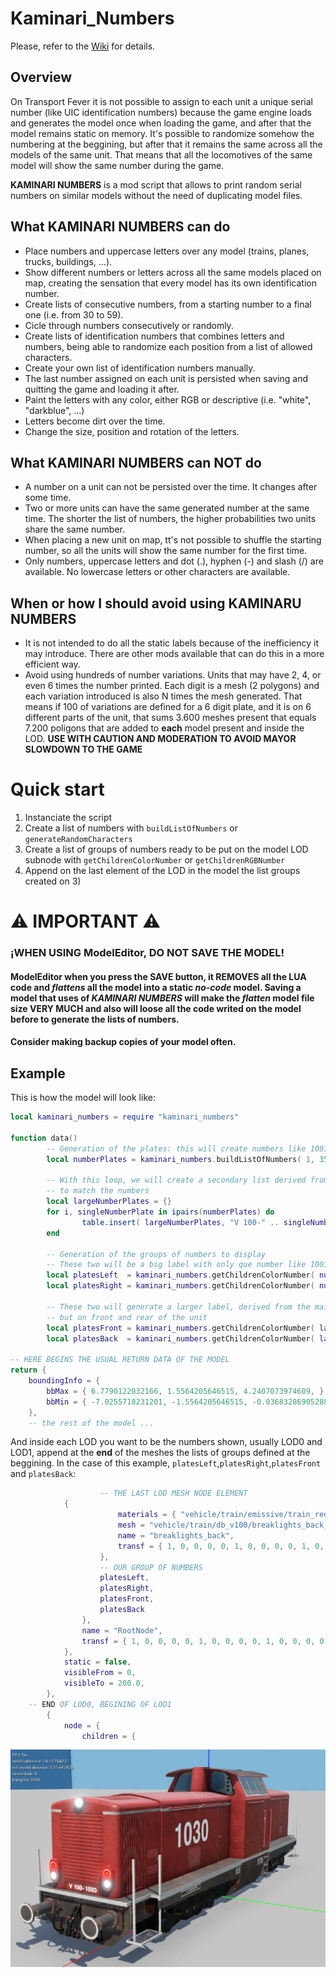 # Kaminari_Numbers

Please, refer to the [Wiki](https://github.com/telecotxesco/Kaminari_Numbers/wiki) for details.

## Overview
On Transport Fever it is not possible to assign to each unit a unique serial number (like UIC identification numbers) because the game engine loads and generates the model once when loading the game, and after that the model remains static on memory. It's possible to randomize somehow the numbering at the beggining, but after that it remains the same across all the models of the same unit. That means that all the locomotives of the same model will show the same number during the game.

**KAMINARI NUMBERS** is a mod script that allows to print random serial numbers on similar models without the need of duplicating model files.

## What KAMINARI NUMBERS can do
* Place numbers and uppercase letters over any model (trains, planes, trucks, buildings, ...).
* Show different numbers or letters across all the same models placed on map, creating the sensation that every model has its own identification number.
* Create lists of consecutive numbers, from a starting number to a final one (i.e. from 30 to 59).
* Cicle through numbers consecutively or randomly.
* Create lists of identification numbers that combines letters and numbers, being able to randomize each position from a list of allowed characters.
* Create your own list of identification numbers manually.
* The last number assigned on each unit is persisted when saving and quitting the game and loading it after.
* Paint the letters with any color, either RGB or descriptive (i.e. "white", "darkblue", ...)
* Letters become dirt over the time.
* Change the size, position and rotation of the letters.

## What KAMINARI NUMBERS can NOT do
* A number on a unit can not be persisted over the time. It changes after some time.
* Two or more units can have the same generated number at the same time. The shorter the list of numbers, the higher probabilities two units share the same number.
* When placing a new unit on map, tt's not possible to shuffle the starting number, so all the units will show the same number for the first time.
* Only numbers, uppercase letters and dot (.), hyphen (-) and slash (/) are available. No lowercase letters or other characters are available.

## When or how I should avoid using KAMINARU NUMBERS
* It is not intended to do all the static labels because of the inefficiency it may introduce. There are other mods available that can do this in a more efficient way.
* Avoid using hundreds of number variations. Units that may have 2, 4, or even 6 times the number printed. Each digit is a mesh (2 polygons) and each variation introduced is also N times the mesh generated. That means if 100 of variations are defined for a 6 digit plate, and it is on 6 different parts of the unit, that sums 3.600 meshes present that equals 7.200 poligons that are added to **each** model present and inside the LOD. **USE WITH CAUTION AND MODERATION TO AVOID MAYOR SLOWDOWN TO THE GAME**

# Quick start
1) Instanciate the script
2) Create a list of numbers with `buildListOfNumbers` or `generateRandomCharacters`
3) Create a list of groups of numbers ready to be put on the model LOD subnode with `getChildrenColorNumber` or `getChildrenRGBNumber`
4) Append on the last element of the LOD in the model the list groups created on 3)

# :warning: **IMPORTANT** :warning:
### ¡WHEN USING ModelEditor, DO NOT SAVE THE MODEL!
#### ModelEditor when you press the SAVE button, it **REMOVES** all the LUA code and *flattens* all the model into a static *no-code* model. Saving a model that uses of *KAMINARI NUMBERS* will make the *flatten* model file size **VERY MUCH** and also will loose all the code writed on the model before to generate the lists of numbers.
#### Consider making backup copies of your model often.

## Example
This is how the model will look like:
```lua
local kaminari_numbers = require "kaminari_numbers"

function data()
        -- Generation of the plates: this will create numbers like 1001, 1002, ... 1035.
        local numberPlates = kaminari_numbers.buildListOfNumbers( 1, 35, true, 3, "1", "" )

        -- With this loop, we will create a secondary list derived from the first, in order
        -- to match the numbers
        local largeNumberPlates = {}
        for i, singleNumberPlate in ipairs(numberPlates) do
                table.insert( largeNumberPlates, "V 100-" .. singleNumberPlate )
        end

        -- Generation of the groups of numbers to display
        -- These two will be a big label with only que number like 1001, 1002, ... 1035
        local platesLeft  = kaminari_numbers.getChildrenColorNumber( numberPlates      , "white", "Helvetica", 24.0,  3.90,  1.00, 2.05,   0, 0, 0 )
        local platesRight = kaminari_numbers.getChildrenColorNumber( numberPlates      , "white", "Helvetica", 24.0,  1.90, -1.00, 2.05, 180, 0, 0 )
		
        -- These two will generate a larger label, derived from the mail numberPlates list, 
        -- but on front and rear of the unit
        local platesFront = kaminari_numbers.getChildrenColorNumber( largeNumberPlates , "white", "Helvetica",  4.0,  6.01, -0.38, 1.45, -90, 0, 0 )
        local platesBack  = kaminari_numbers.getChildrenColorNumber( largeNumberPlates , "white", "Helvetica",  4.0, -6.31,  0.38, 1.45,  90, 0, 0 )
	
-- HERE BEGINS THE USUAL RETURN DATA OF THE MODEL
return {
    boundingInfo = {
        bbMax = { 6.7790122032166, 1.5564205646515, 4.2407073974609, },
        bbMin = { -7.0255718231201, -1.5564205646515, -0.036832869052887, },
    },
    -- the rest of the model ... 
```

And inside each LOD you want to be the numbers shown, usually LOD0 and LOD1, append at the **end** of the meshes the lists of groups defined at the beggining. In the case of this example, `platesLeft`,`platesRight`,`platesFront` and `platesBack`:
```lua
                    -- THE LAST LOD MESH NODE ELEMENT
		    {
                        materials = { "vehicle/train/emissive/train_red_lights.mtl", },
                        mesh = "vehicle/train/db_v100/breaklights_back_lod0.msh",
                        name = "breaklights_back",
                        transf = { 1, 0, 0, 0, 0, 1, 0, 0, 0, 0, 1, 0, 0, 0, 0, 1, },
                    },
                    -- OUR GROUP OF NUMBERS
                    platesLeft,
                    platesRight,
                    platesFront,
                    platesBack
                },
                name = "RootNode",
                transf = { 1, 0, 0, 0, 0, 1, 0, 0, 0, 0, 1, 0, 0, 0, 0, 1, },
            },
            static = false,
            visibleFrom = 0,
            visibleTo = 200.0,
        },
    -- END OF LOD0, BEGINING OF LOD1
        {
            node = {
                children = {
```

![example](https://github.com/telecotxesco/Kaminari_Numbers/blob/main/img/example1.jpg?raw=true)
